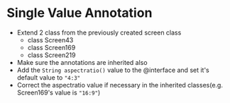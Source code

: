 # Single Value Annotation
 - Extend 2 class from the previously created screen class
   - class Screen43
   - class Screen169
   - class Screen219
 - Make sure the annotations are inherited also
 - Add the `String aspectratio()` value to the @interface and set it's default value to `"4:3"`
 - Correct the aspectratio value if necessary in the inherited classes(e.g. Screen169's value is `"16:9"`)